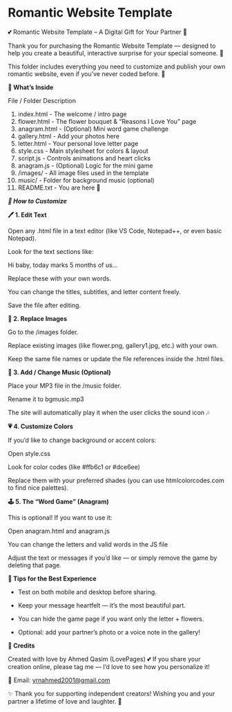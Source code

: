 
# Romantic Website Template

💕 Romantic Website Template – A Digital Gift for Your Partner 💌

Thank you for purchasing the Romantic Website Template — designed to help you create a beautiful, interactive surprise for your special someone. 🌸

This folder includes everything you need to customize and publish your own romantic website, even if you’ve never coded before. 💖

**🌷 What’s Inside**

File / Folder	  Description

1. index.html - The welcome / intro page
2. flower.html	- The flower bouquet & “Reasons I Love You” page
3. anagram.html	- (Optional) Mini word game challenge
4. gallery.html	- Add your photos here
5. letter.html	- Your personal love letter page
6. style.css - Main stylesheet for colors & layout
7. script.js	- Controls animations and heart clicks
8. anagram.js	- (Optional) Logic for the mini game
9. /images/	 - All image files used in the template
10. music/	 - Folder for background music (optional)
11. README.txt - You are here 💌



***💞 How to Customize***

**🖊️ 1. Edit Text**

Open any .html file in a text editor (like VS Code, Notepad++, or even basic Notepad).

Look for the text sections like:

<p>Hi baby, today marks 5 months of us...</p>


Replace these with your own words.

You can change the titles, subtitles, and letter content freely.

Save the file after editing.


**🌸 2. Replace Images**

Go to the /images folder.

Replace existing images (like flower.png, gallery1.jpg, etc.) with your own.

Keep the same file names or update the file references inside the .html files.

**🎵 3. Add / Change Music (Optional)**

Place your MP3 file in the /music folder.

Rename it to bgmusic.mp3

The site will automatically play it when the user clicks the sound icon 🎶

**💗 4. Customize Colors**

If you’d like to change background or accent colors:

Open style.css

Look for color codes (like #ffb6c1 or #dce6ee)

Replace them with your preferred shades (you can use htmlcolorcodes.com
 to find nice palettes).

**🕹️ 5. The “Word Game” (Anagram)**

This is optional!
If you want to use it:

Open anagram.html and anagram.js

You can change the letters and valid words in the JS file

Adjust the text or messages if you’d like — or simply remove the game by deleting that page.



**💬 Tips for the Best Experience**

- Test on both mobile and desktop before sharing.

- Keep your message heartfelt — it’s the most beautiful part.

- You can hide the game page if you want only the letter + flowers.

- Optional: add your partner’s photo or a voice note in the gallery!

**💝 Credits**

Created with love by Ahmed Qasim (LovePages) 💕
If you share your creation online, please tag me — I’d love to see how you personalize it!

📧 Email: yrnahmed2001@gmail.com

✨ Thank you for supporting independent creators!
Wishing you and your partner a lifetime of love and laughter. 💖

